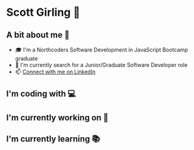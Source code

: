 # Scott Girling :sunrise_over_mountains:

## A bit about me :school_satchel:
- :mortar_board: I'm a Northcoders Software Development in JavaScript Bootcamp graduate
- :mag_right: I'm currently search for a Junior/Graduate Software Developer role
- :mailbox: [Connect with me on LinkedIn](https://www.linkedin.com/in/scottgirling/)

## I'm coding with :computer:

## I'm currently working on :construction_worker:

## I'm currently learning :books:
